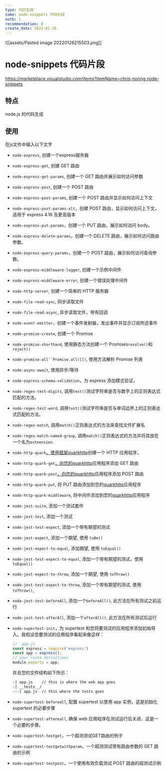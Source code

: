 ```yaml
---
type: 代码生成
name: node-snippets 代码片段
ootb: 1
recommendation: 8
create_date: 2022-01-26
---
```


![[assets/Pasted image 20220126215503.png]]

# node-snippets 代码片段

https://marketplace.visualstudio.com/items?itemName=chris-noring.node-snippets

## 特点

node.js 的代码生成


## 使用

在js文件中输入以下文字
-   `node-express`, 创建一个express服务器
    
-   `node-express-get`, 创建 GET 路由
    
-   `node-express-get-params`, 创建一个 GET 路由并展示如何访问参数
    
-   `node-express-post`, 创建一个 POST 路由
    
-   `node-express-post-params`, 创建一个 POST 路由并显示如何访问上下文
    
-   `node-express-post-params-alt`，创建 POST 路由，显示如何访问上下文，适用于 express 4.16 及更高版本
    
-   `node-express-put-params`，创建一个 PUT 路由，展示如何访问 body。
    
-   `node-express-delete-params`，创建一个 DELETE 路由，展示如何访问路由参数。
    
-   `node-express-query-params`，创建一个 POST 路由，展示如何访问查询参数。
    
-   `node-express-middleware-logger`, 创建一个示例中间件
    
-   `node-express-middleware-error`, 创建一个错误处理中间件
    
-   `node-http-server`, 创建一个简单的 HTTP 服务器
    
-   `node-file-read-sync`, 同步读取文件
    
-   `node-file-read-async`, 异步读取文件，带有回调
    
-   `node-event-emitter`，创建一个事件发射器，发出事件并显示订阅所述事件
    
-   `node-promise-create`, 创建一个 Promise
    
-   `node-promise-shorthand`, 使用静态方法创建一个 Promises`resolve()`和`reject()`
    
-   `node-promise-all``Promise.all([])`, 使用方法解析 Promise 列表
    
-   `node-async-await`, 使用异步/等待
    
-   `node-express-schema-validation`，为 express 添加模式验证，
    
-   `node-regex-test-digits`, 调用`test()`测试字符串是否与数字上的正则表达式匹配的方法。
    
-   `node-regex-test-word`, 调用`test()`测试字符串是否与单词边界上的正则表达式匹配的方法。
    
-   `node-regex-match`, 调用`match()`正则表达式的方法来查找文件扩展名
    
-   `node-regex-match-named-group`, 调用`match()`正则表达式的方法并将其放在一个名为`exteension`.
    
-   `node-http-quark`[，使用框架quarkhttp](https://www.npmjs.com/package/quarkhttp)创建一个 HTTP 应用程序，
    
-   `node-http-quark-get`[，向您的quarkhttp](https://www.npmjs.com/package/quarkhttp)应用程序添加 GET 路由
    
-   `node-http-quark-post`[，向您的quarkhttp](https://www.npmjs.com/package/quarkhttp)应用程序添加 POST 路由
    
-   `node-http-quark-put`, 将 PUT 路由添加到您的[quarkhttp](https://www.npmjs.com/package/quarkhttp)应用程序
    
-   `node-http-quark-middleware`, 将中间件添加到您的[quarkhttp](https://www.npmjs.com/package/quarkhttp)应用程序
    
-   `node-jest-suite`, 添加一个测试套件
    
-   `node-jest-test`, 添加一个测试
    
-   `node-jest-test-expect`, 添加一个带有期望的测试
    
-   `node-jest-expect`, 添加一个期望, 使用 `toBe()`
    
-   `node-jest-expect-to-equal`, 添加期望, 使用 `toEqual()`
    
-   `node-jest-test-expect-to-equal`, 添加一个带有期望的测试，使用 `toEqual()`
    
-   `node-jest-expect-to-throw`, 添加一个期望, 使用 `toThrow()`
    
-   `node-jest-test-expect-to-throw`, 添加一个带有期望的测试, 使用`toThrow()`,
    
-   `node-jest-test-beforeAll`, 添加一个`beforeAll()`, 此方法在所有测试之前运行
    
-   `node-jest-test-afterAll`, 添加一个`afterAll()`, 此方法在所有测试后运行
    
-   `node-supertest-init`，为 supertest 和您将要测试的应用程序添加初始导入。我假设您要测试的应用程序看起来像这样：
    
    ```javascript
    //  app.js
    const express = require('express')
    const app = express();
    // your route definitions
    module.exports = app;
    ```
    
    并且您的文件结构如下所示：
    
    ```bash
    -| app.js    // this is where the web app goes
    -| __tests__/
    ---| app.js  // this where the tests goes
    ```
    
-   `node-supertest-beforeall`, 配置 supertest 以使用 app 实例，这是初始化 supertest 的必要步骤
    
-   `node-supertest-aftereall`, 确保 web 应用程序在测试运行后关闭，这是一个必要的步骤。
    
-   `node-supertest-testget`，一个超测测试GET路由的例子
    
-   `node-supertest-testgetwithparam`，一个超测测试带有路由参数的 GET 路由的示例
    
-   `node-supertest-testpost`，一个使用有效负载测试 POST 路由的超测试示例